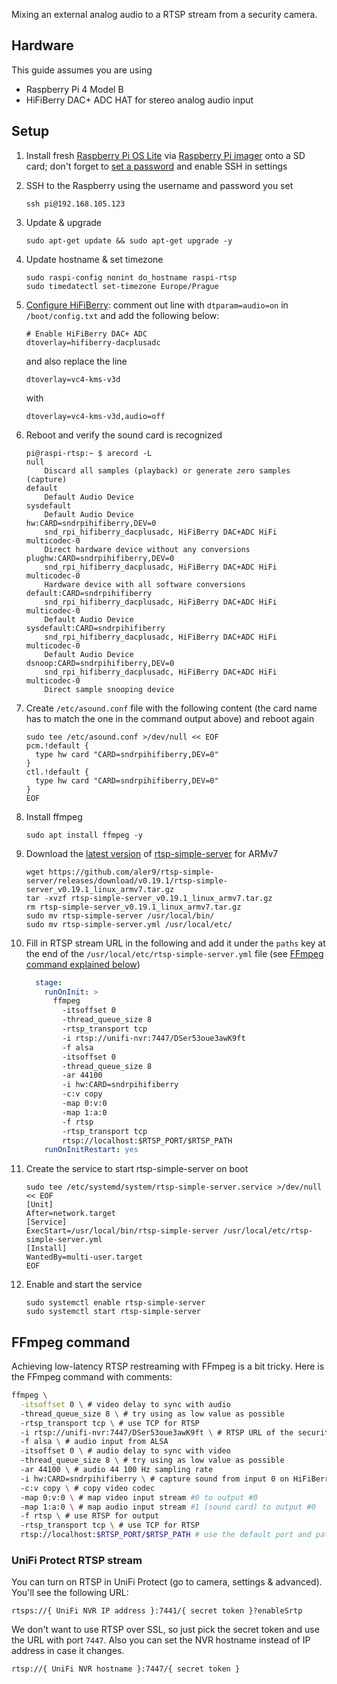 Mixing an external analog audio to a RTSP stream from a security camera.

## Hardware

This guide assumes you are using

- Raspberry Pi 4 Model B
- HiFiBerry DAC+ ADC HAT for stereo analog audio input

## Setup

1. Install fresh [Raspberry Pi OS Lite](https://www.raspberrypi.com/software/operating-systems) via [Raspberry Pi imager](https://www.raspberrypi.com/software) onto a SD card; don't forget to [set a password](https://www.raspberrypi.com/news/raspberry-pi-bullseye-update-april-2022/) and enable SSH in settings

2. SSH to the Raspberry using the username and password you set

   ```shell
   ssh pi@192.168.105.123
   ```

3. Update & upgrade

   ```shell
   sudo apt-get update && sudo apt-get upgrade -y
   ```

4. Update hostname & set timezone

   ```shell
   sudo raspi-config nonint do_hostname raspi-rtsp
   sudo timedatectl set-timezone Europe/Prague
   ```

5. [Configure HiFiBerry](https://www.hifiberry.com/docs/software/configuring-linux-3-18-x): comment out line with `dtparam=audio=on` in `/boot/config.txt` and add the following below:

   ```
   # Enable HiFiBerry DAC+ ADC
   dtoverlay=hifiberry-dacplusadc
   ```
   
   and also replace the line
   
   ```
   dtoverlay=vc4-kms-v3d
   ```
   
   with 
   
   ```
   dtoverlay=vc4-kms-v3d,audio=off
   ```

6. Reboot and verify the sound card is recognized

   ```shell
   pi@raspi-rtsp:~ $ arecord -L
   null
       Discard all samples (playback) or generate zero samples (capture)
   default
       Default Audio Device
   sysdefault
       Default Audio Device
   hw:CARD=sndrpihifiberry,DEV=0
       snd_rpi_hifiberry_dacplusadc, HiFiBerry DAC+ADC HiFi multicodec-0
       Direct hardware device without any conversions
   plughw:CARD=sndrpihifiberry,DEV=0
       snd_rpi_hifiberry_dacplusadc, HiFiBerry DAC+ADC HiFi multicodec-0
       Hardware device with all software conversions
   default:CARD=sndrpihifiberry
       snd_rpi_hifiberry_dacplusadc, HiFiBerry DAC+ADC HiFi multicodec-0
       Default Audio Device
   sysdefault:CARD=sndrpihifiberry
       snd_rpi_hifiberry_dacplusadc, HiFiBerry DAC+ADC HiFi multicodec-0
       Default Audio Device
   dsnoop:CARD=sndrpihifiberry,DEV=0
       snd_rpi_hifiberry_dacplusadc, HiFiBerry DAC+ADC HiFi multicodec-0
       Direct sample snooping device
   ```

7. Create `/etc/asound.conf` file with the following content (the card name has to match the one in the command output above) and reboot again

    ```shell
    sudo tee /etc/asound.conf >/dev/null << EOF
    pcm.!default {
      type hw card "CARD=sndrpihifiberry,DEV=0"
    }
    ctl.!default {
      type hw card "CARD=sndrpihifiberry,DEV=0"
    }
    EOF
    ```

8. Install ffmpeg

    ```shell
    sudo apt install ffmpeg -y
    ```

9. Download the [latest version](https://github.com/aler9/rtsp-simple-server/releases) of [rtsp-simple-server](https://github.com/aler9/rtsp-simple-server) for ARMv7
    
    ```shell
    wget https://github.com/aler9/rtsp-simple-server/releases/download/v0.19.1/rtsp-simple-server_v0.19.1_linux_armv7.tar.gz
    tar -xvzf rtsp-simple-server_v0.19.1_linux_armv7.tar.gz
    rm rtsp-simple-server_v0.19.1_linux_armv7.tar.gz
    sudo mv rtsp-simple-server /usr/local/bin/
    sudo mv rtsp-simple-server.yml /usr/local/etc/
    ```

10. Fill in RTSP stream URL in the following and add it under the `paths` key at the end of the `/usr/local/etc/rtsp-simple-server.yml` file (see [FFmpeg command explained below](#ffmpeg-command))

    ```yaml
      stage:
        runOnInit: >
          ffmpeg
            -itsoffset 0
            -thread_queue_size 8
            -rtsp_transport tcp
            -i rtsp://unifi-nvr:7447/DSer53oue3awK9ft 
            -f alsa
            -itsoffset 0
            -thread_queue_size 8
            -ar 44100
            -i hw:CARD=sndrpihifiberry
            -c:v copy
            -map 0:v:0
            -map 1:a:0
            -f rtsp
            -rtsp_transport tcp
            rtsp://localhost:$RTSP_PORT/$RTSP_PATH
        runOnInitRestart: yes
     ```

11. Create the service to start rtsp-simple-server on boot

    ```shell
    sudo tee /etc/systemd/system/rtsp-simple-server.service >/dev/null << EOF
    [Unit]
    After=network.target
    [Service]
    ExecStart=/usr/local/bin/rtsp-simple-server /usr/local/etc/rtsp-simple-server.yml
    [Install]
    WantedBy=multi-user.target
    EOF
    ```

12. Enable and start the service

    ```shell
    sudo systemctl enable rtsp-simple-server
    sudo systemctl start rtsp-simple-server
    ```

## FFmpeg command

Achieving low-latency RTSP restreaming with FFmpeg is a bit tricky. Here is the FFmpeg command with comments:

```bash
ffmpeg \
  -itsoffset 0 \ # video delay to sync with audio
  -thread_queue_size 8 \ # try using as low value as possible
  -rtsp_transport tcp \ # use TCP for RTSP
  -i rtsp://unifi-nvr:7447/DSer53oue3awK9ft \ # RTSP URL of the security camera (see below)
  -f alsa \ # audio input from ALSA
  -itsoffset 0 \ # audio delay to sync with video
  -thread_queue_size 8 \ # try using as low value as possible
  -ar 44100 \ # audio 44 100 Hz sampling rate
  -i hw:CARD=sndrpihifiberry \ # capture sound from input 0 on HiFiBerry
  -c:v copy \ # copy video codec
  -map 0:v:0 \ # map video input stream #0 to output #0
  -map 1:a:0 \ # map audio input stream #1 (sound card) to output #0
  -f rtsp \ # use RTSP for output
  -rtsp_transport tcp \ # use TCP for RTSP
  rtsp://localhost:$RTSP_PORT/$RTSP_PATH # use the default port and path defined as YAML key
```

### UniFi Protect RTSP stream

You can turn on RTSP in UniFi Protect (go to camera, settings & advanced). You'll see the following URL:

```
rtsps://{ UniFi NVR IP address }:7441/{ secret token }?enableSrtp
```

We don't want to use RTSP over SSL, so just pick the secret token and use the URL with port `7447`. Also you can set the NVR hostname instead of IP address in case it changes.

```
rtsp://{ UniFi NVR hostname }:7447/{ secret token }
```
